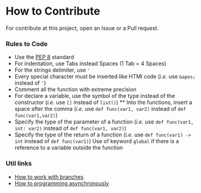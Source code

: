 # How to Contribute
For contribute at this project, open an Issue or a Pull request.

### Rules to Code

* Use the [PEP 8](https://www.python.org/dev/peps/pep-0008/) standard
* For indentation, use Tabs instead Spaces (1 Tab = 4 Spaces)
* For the strings delimiter, use `'`
* Every special character must be inserted like HTMl code (_i.e._ use `&apos;` instead of `'`)
* Comment all the function with extreme precision
* For declare a variable, use the symbol of the type instead of the constructor (_i.e._ use `[]` instead of `list()`)
** Into the functions, insert a space after the comma (_i.e._ use `def func(var1, var2)` instead of `def func(var1,var2)`)
* Specify the type of the parameter of a function (_i.e._ use `def func(var1, int: var2)` instead of `def func(var1, var2)`)
* Specify the type of the return of a function (_i.e._ use `def func(var1) -> int` instead of `def func(var1)`)
 Use of keyword `global` if there is a reference to a variable outside the function

### Util links

* [How to work with branches](https://www.robinwieruch.de/git-team-workflow)
* [How to programming asynchronously](https://medium.com/@pekelny/fake-event-loop-python3-7498761af5e0)
